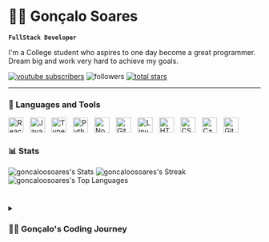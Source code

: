 # 🏄‍♂️ Gonçalo Soares

**`FullStack Developer`**

I'm a College student who aspires to one day become a great programmer. Dream big and work very hard to achieve my goals.

   <p align="left">
      <a href="https://www.youtube.com/@GoncaloSoares19?sub_confirmation=1">
         <img alt="youtube subscribers" title="Subscribe to my YouTube channel" src="https://custom-icon-badges.demolab.com/youtube/channel/subscribers/UCzBj-qY41YrJzxU4QgtLMRQ?color=%23E05D44&label=SUBSCRIBE&logo=video&logoColor=white&style=for-the-badge&labelColor=CE4630"/></a> 
         <img alt="followers" title="Follow me on Github" src="https://custom-icon-badges.demolab.com/github/followers/goncaloosoares?color=236ad3&labelColor=1155ba&style=for-the-badge&logo=person-add&label=Follow&logoColor=white"/></a>
      <a href="https://github.com/goncaloosoares?tab=repositories&sort=stargazers">
         <img alt="total stars" title="Total stars on GitHub" src="https://custom-icon-badges.demolab.com/github/stars/goncaloosoares?color=55960c&style=for-the-badge&labelColor=488207&logo=star"/></a>
   </p>

---

### 🧰 Languages and Tools

<img align="left" alt="React" width="30px" style="padding-right:10px;" src="https://cdn.jsdelivr.net/gh/devicons/devicon/icons/react/react-original.svg" />
<img align="left" alt="JavaScript" width="30px" style="padding-right:10px;" src="https://cdn.jsdelivr.net/gh/devicons/devicon/icons/javascript/javascript-plain.svg" />
<img align="left" alt="TypeScript" width="30px" style="padding-right:10px;" src="https://cdn.jsdelivr.net/gh/devicons/devicon/icons/typescript/typescript-plain.svg" />
<img align="left" alt="Python" width="30px" style="padding-right:10px;" src="https://cdn.jsdelivr.net/gh/devicons/devicon/icons/python/python-plain.svg" />
<img align="left" alt="NodeJS" width="30px" style="padding-right:10px;" src="https://cdn.jsdelivr.net/gh/devicons/devicon/icons/nodejs/nodejs-original.svg" />
<img align="left" alt="Git" width="30px" style="padding-right:10px;" src="https://cdn.jsdelivr.net/gh/devicons/devicon/icons/git/git-original.svg" />
<img align="left" alt="Linux" width="30px" style="padding-right:10px;" src="https://cdn.jsdelivr.net/gh/devicons/devicon/icons/linux/linux-original.svg" />
<img align="left" alt="HTML" width="30px" style="padding-right:10px;" src="https://cdn.jsdelivr.net/gh/devicons/devicon/icons/html5/html5-plain.svg" />
<img align="left" alt="CSS" width="30px" style="padding-right:10px;" src="https://cdn.jsdelivr.net/gh/devicons/devicon/icons/css3/css3-plain.svg" />
<img align="left" alt="C++" width="30px" style="padding-right:10px;" src="https://cdn.jsdelivr.net/gh/devicons/devicon/icons/cplusplus/cplusplus-line.svg" />
<img align="left" alt="GitHub" width="30px" style="padding-right:10px;" src="https://cdn.jsdelivr.net/gh/devicons/devicon/icons/github/github-original.svg" />
<br />

#


### 📊 Stats

![goncaloosoares's Stats](https://github-readme-stats.vercel.app/api?username=goncaloosoares&theme=vision-friendly-dark&show_icons=true&hide_border=true&count_private=true)
![goncaloosoares's Streak](https://github-readme-streak-stats.herokuapp.com/?user=goncaloosoares&theme=vision-friendly-dark&hide_border=true)
![goncaloosoares's Top Languages](https://github-readme-stats.vercel.app/api/top-langs/?username=goncaloosoares&theme=vision-friendly-dark&show_icons=true&hide_border=true&layout=compact)

#

<details>
 <summary><h3>👨‍💻 Gonçalo's Coding Journey</h3></summary>
   I started my coding journey in 2019 in high school. Within that 3 years i learned a lot and start loving code. When i finished my course i decided to pursue my dream of becoming a successful develeper and went to college to learn more. Now that i'm finishing, i am currently looking for a job in the area.

[website]: https://goncalosoares.eu
[youtube]: https://www.youtube.com/@GoncaloSoares19/featured
